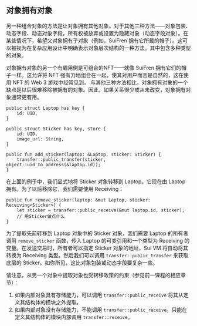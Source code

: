 ## 对象拥有对象

另一种组合对象的方法是让对象拥有其他对象。对于其他三种方法——对象包装、动态字段、动态对象字段，所有权被放弃或设置为隐藏对象（动态字段对象）。在某些情况下，希望父对象拥有子对象（例如，SuiFren 拥有它所戴的帽子）。这可以被视为在复杂应用设计中明确表示对象层次结构的一种方法，其中包含多种类型的对象。

对象拥有对象的另一个有趣用例是可组合的NFT——就像 SuiFren 拥有它们的帽子一样。这允许将 NFT 强有力地组合在一起，使其对用户而言是自然的，这在使用 NFT 的 Web 3 游戏中经常见到。
与其他三种方法相比，对象拥有对象的一个缺点是以后很难移除被拥有的对象。因此，如果关系很少或从未改变，对象拥有对象通常更有用。

```move
public struct Laptop has key {
    id: UID,
}

public struct Sticker has key, store {
    id: UID,
    image_url: String,
}

public fun add_sticker(laptop: &Laptop, sticker: Sticker) {
    transfer::public_transfer(sticker, object::uid_to_address(&laptop.id));
}
```

在上面的例子中，我们显式地将 Sticker 对象转移到 Laptop。它现在由 Laptop 拥有。为了以后移除它，我们需要使用 Receiving<T>：

```move
public fun remove_sticker(laptop: &mut Laptop, sticker: Receiving<Sticker>) {
    let sticker = transfer::public_receive(&mut laptop.id, sticker);
    // 用Sticker做点什么
}
```
为了提取先前转移到 Laptop 对象中的 Sticker 对象，我们需要 Laptop 的所有者调用 `remove_sticker` 函数，传入 Laptop 的可变引用和一个类型为 Receiving<Sticker> 的变量。在发送交易时，所有者可以指定 Sticker 对象的地址，Sui VM 将自动将其转换为 Receiving<Sticker> 类型。然后我们可以调用 `transfer::public_transfer` 来获取底层的 Sticker。如你所见，这比对象包装或动态字段要复杂一些。

请注意，从另一个对象中提取对象也受转移政策的约束（参见前一课程的相应章节）：
1. 如果内部对象具有存储能力，可以调用 `transfer::public_receive` 将其从定义其结构体的模块之外提取。
2. 如果内部对象没有存储能力，不能调用 `transfer::public_receive`。只能在定义其结构体的模块内部调用 `transfer::receive`。
